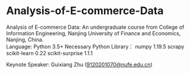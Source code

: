 # Analysis-of-E-commerce-Data
Analysis of E-commerce Data: An undergraduate course from College of Information Engineering, Nanjing University of Finance and Economics, Nanjing, China.  
Language:  Python 3.5+  Necessary Python Library：  numpy 1.19.5  scrapy scikit-learn 0.22  scikit-surprise 1.1.1


Keynote Speaker: Guixiang Zhu (9120201070@nufe.edu.cn)

